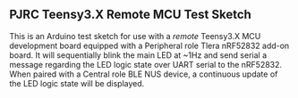 ## PJRC Teensy3.X Remote MCU Test Sketch

This is an Arduino test sketch for use with a *remote* Teensy3.X MCU development board equipped with a Peripheral role Tlera nRF52832 add-on board. It will sequentially blink the main LED at ~1Hz and send serial a message regarding the LED logic state over UART serial to the nRF52832. When paired with a Central role BLE NUS device, a continuous update of the LED logic state will be displayed.
